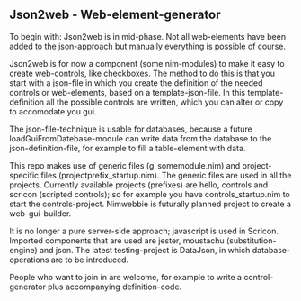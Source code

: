 ## Json2web - Web-element-generator

To begin with: Json2web is in mid-phase. Not all web-elements have been added to the json-approach but manually everything is possible of course.

Json2web is for now a component (some nim-modules) to make it easy to create web-controls, like checkboxes. The method to do this is that you start with a json-file in which you create the definition of the needed controls or web-elements, based on a template-json-file. In this template-definition all the possible controls are written, which you can alter or copy to accomodate you gui.

The json-file-technique is usable for databases, because a future loadGuiFromDatebase-module can write data from the database to the json-definition-file, for example to fill a table-element with data. 

This repo makes use of generic files (g_somemodule.nim) and project-specific files (projectprefix_startup.nim). The generic files are used in all the projects. Currently available projects (prefixes) are hello, controls and scricon (scripted controls); so for example you have controls_startup.nim to start the controls-project. Nimwebbie is futurally planned project to create a web-gui-builder. 

It is no longer a pure server-side approach; javascript is used in Scricon. Imported components that are used are jester, moustachu (substitution-engine) and json. The latest testing-project is DataJson, in which database-operations are to be introduced.

People who want to join in are welcome, for example to write a control-generator plus accompanying definition-code.





